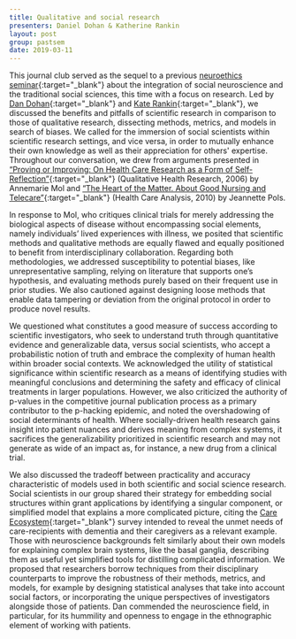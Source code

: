 ```yaml
---
title: Qualitative and social research
presenters: Daniel Dohan & Katherine Rankin
layout: post
group: pastsem
date: 2019-03-11
---
```


This journal club served as the sequel to a previous [neuroethics seminar](https://decisionlab.ucsf.edu/pastsem/2018-11-26_social-science-neuro/){:target="\_blank"} 
about the integration of social neuroscience and the traditional social sciences, this time with a focus on research. 
Led by [Dan Dohan](https://profiles.ucsf.edu/dan.dohan){:target="\_blank"} and [Kate Rankin](https://memory.ucsf.edu/people/katherine-rankin-phd){:target="\_blank"}, 
we discussed the benefits and pitfalls of scientific research in comparison to those of qualitative research, dissecting 
methods, metrics, and models in search of biases. We called for the immersion of social scientists within scientific research 
settings, and vice versa, in order to mutually enhance their own knowledge as well as their appreciation for others' expertise. 
Throughout our conversation, we drew from arguments presented in [“Proving or Improving: On Health Care Research as a Form of 
Self-Reflection”](https://journals.sagepub.com/doi/abs/10.1177/1049732305285856){:target="\_blank"} 
(Qualitative Health Research, 2006) by Annemarie Mol and [“The Heart of the Matter. About Good Nursing and Telecare”](https://www.ncbi.nlm.nih.gov/pmc/articles/PMC2970812/){:target="\_blank"} 
(Health Care Analysis, 2010) by Jeannette Pols.

In response to Mol, who critiques clinical trials for merely addressing the biological aspects of disease without encompassing 
social elements, namely individuals’ lived experiences with illness, we posited that scientific methods and qualitative methods 
are equally flawed and equally positioned to benefit from interdisciplinary collaboration. Regarding both methodologies, we 
addressed susceptibility to potential biases, like unrepresentative sampling, relying on literature that supports one’s hypothesis, 
and evaluating methods purely based on their frequent use in prior studies. We also cautioned against designing loose methods that 
enable data tampering or deviation from the original protocol in order to produce novel results. 

We questioned what constitutes a good measure of success according to scientific investigators, who seek to understand truth through quantitative 
evidence and generalizable data, versus social scientists, who accept a probabilistic notion of truth and embrace the complexity of 
human health within broader social contexts. We acknowledged the utility of statistical significance within scientific research as a 
means of identifying studies with meaningful conclusions and determining the safety and efficacy of clinical treatments in larger 
populations. However, we also criticized the authority of p-values in the competitive journal publication process as a primary 
contributor to the p-hacking epidemic, and noted the overshadowing of social determinants of health. Where socially-driven health 
research gains insight into patient nuances and derives meaning from complex systems, it sacrifices the generalizability prioritized 
in scientific research and may not generate as wide of an impact as, for instance, a new drug from a clinical trial. 

We also discussed the tradeoff between practicality and accuracy characteristic of models used in both scientific and social science research.
Social scientists in our group shared their strategy for embedding social structures within grant applications by identifying a 
singular component, or simplified model that explains a more complicated picture, citing the [Care Ecosystem](https://memory.ucsf.edu/care-ecosystem){:target="\_blank"} 
survey intended to reveal the unmet needs of care-recipients with dementia and their caregivers as a relevant example. Those 
with neuroscience backgrounds felt similarly about their own models for explaining complex brain systems, like the basal ganglia, 
describing them as useful yet simplified tools for distilling complicated information. We proposed that researchers borrow techniques from their disciplinary counterparts to improve the robustness of their methods, metrics, and models, 
for example by designing statistical analyses that take into account social factors, or incorporating the unique perspectives of investigators alongside those of patients. Dan commended the neuroscience field, in particular, for its hummility and openness 
to engage in the ethnographic element of working with patients.


